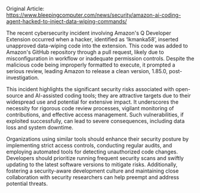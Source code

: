 Original Article: https://www.bleepingcomputer.com/news/security/amazon-ai-coding-agent-hacked-to-inject-data-wiping-commands/

The recent cybersecurity incident involving Amazon's Q Developer Extension occurred when a hacker, identified as ‘lkmanka58’, inserted unapproved data-wiping code into the extension. This code was added to Amazon's GitHub repository through a pull request, likely due to misconfiguration in workflow or inadequate permission controls. Despite the malicious code being improperly formatted to execute, it prompted a serious review, leading Amazon to release a clean version, 1.85.0, post-investigation.

This incident highlights the significant security risks associated with open-source and AI-assisted coding tools; they are attractive targets due to their widespread use and potential for extensive impact. It underscores the necessity for rigorous code review processes, vigilant monitoring of contributions, and effective access management. Such vulnerabilities, if exploited successfully, can lead to severe consequences, including data loss and system downtime.

Organizations using similar tools should enhance their security posture by implementing strict access controls, conducting regular audits, and employing automated tools for detecting unauthorized code changes. Developers should prioritize running frequent security scans and swiftly updating to the latest software versions to mitigate risks. Additionally, fostering a security-aware development culture and maintaining close collaboration with security researchers can help preempt and address potential threats.